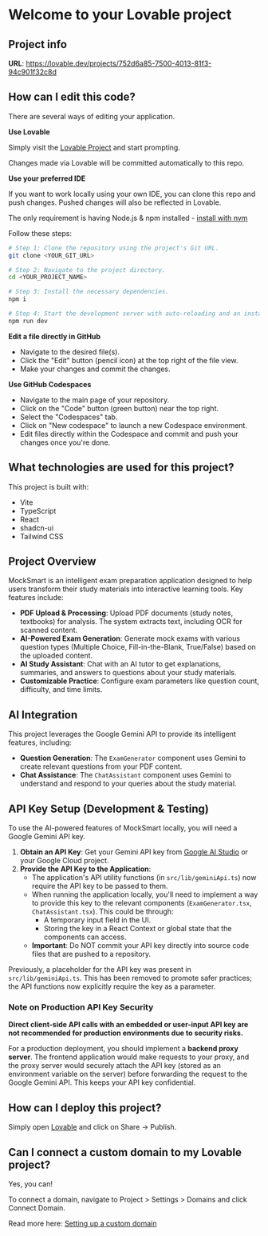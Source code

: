 # Welcome to your Lovable project

## Project info

**URL**: https://lovable.dev/projects/752d6a85-7500-4013-81f3-94c901f32c8d

## How can I edit this code?

There are several ways of editing your application.

**Use Lovable**

Simply visit the [Lovable Project](https://lovable.dev/projects/752d6a85-7500-4013-81f3-94c901f32c8d) and start prompting.

Changes made via Lovable will be committed automatically to this repo.

**Use your preferred IDE**

If you want to work locally using your own IDE, you can clone this repo and push changes. Pushed changes will also be reflected in Lovable.

The only requirement is having Node.js & npm installed - [install with nvm](https://github.com/nvm-sh/nvm#installing-and-updating)

Follow these steps:

```sh
# Step 1: Clone the repository using the project's Git URL.
git clone <YOUR_GIT_URL>

# Step 2: Navigate to the project directory.
cd <YOUR_PROJECT_NAME>

# Step 3: Install the necessary dependencies.
npm i

# Step 4: Start the development server with auto-reloading and an instant preview.
npm run dev
```

**Edit a file directly in GitHub**

- Navigate to the desired file(s).
- Click the "Edit" button (pencil icon) at the top right of the file view.
- Make your changes and commit the changes.

**Use GitHub Codespaces**

- Navigate to the main page of your repository.
- Click on the "Code" button (green button) near the top right.
- Select the "Codespaces" tab.
- Click on "New codespace" to launch a new Codespace environment.
- Edit files directly within the Codespace and commit and push your changes once you're done.

## What technologies are used for this project?

This project is built with:

- Vite
- TypeScript
- React
- shadcn-ui
- Tailwind CSS

## Project Overview

MockSmart is an intelligent exam preparation application designed to help users transform their study materials into interactive learning tools. Key features include:

*   **PDF Upload & Processing**: Upload PDF documents (study notes, textbooks) for analysis. The system extracts text, including OCR for scanned content.
*   **AI-Powered Exam Generation**: Generate mock exams with various question types (Multiple Choice, Fill-in-the-Blank, True/False) based on the uploaded content.
*   **AI Study Assistant**: Chat with an AI tutor to get explanations, summaries, and answers to questions about your study materials.
*   **Customizable Practice**: Configure exam parameters like question count, difficulty, and time limits.

## AI Integration

This project leverages the Google Gemini API to provide its intelligent features, including:

*   **Question Generation**: The `ExamGenerator` component uses Gemini to create relevant questions from your PDF content.
*   **Chat Assistance**: The `ChatAssistant` component uses Gemini to understand and respond to your queries about the study material.

## API Key Setup (Development & Testing)

To use the AI-powered features of MockSmart locally, you will need a Google Gemini API key.

1.  **Obtain an API Key**: Get your Gemini API key from [Google AI Studio](https://aistudio.google.com/getting-started) or your Google Cloud project.
2.  **Provide the API Key to the Application**:
    *   The application's API utility functions (in `src/lib/geminiApi.ts`) now require the API key to be passed to them.
    *   When running the application locally, you'll need to implement a way to provide this key to the relevant components (`ExamGenerator.tsx`, `ChatAssistant.tsx`). This could be through:
        *   A temporary input field in the UI.
        *   Storing the key in a React Context or global state that the components can access.
    *   **Important**: Do NOT commit your API key directly into source code files that are pushed to a repository.

Previously, a placeholder for the API key was present in `src/lib/geminiApi.ts`. This has been removed to promote safer practices; the API functions now explicitly require the key as a parameter.

### Note on Production API Key Security

**Direct client-side API calls with an embedded or user-input API key are not recommended for production environments due to security risks.**

For a production deployment, you should implement a **backend proxy server**. The frontend application would make requests to your proxy, and the proxy server would securely attach the API key (stored as an environment variable on the server) before forwarding the request to the Google Gemini API. This keeps your API key confidential.

## How can I deploy this project?

Simply open [Lovable](https://lovable.dev/projects/752d6a85-7500-4013-81f3-94c901f32c8d) and click on Share -> Publish.

## Can I connect a custom domain to my Lovable project?

Yes, you can!

To connect a domain, navigate to Project > Settings > Domains and click Connect Domain.

Read more here: [Setting up a custom domain](https://docs.lovable.dev/tips-tricks/custom-domain#step-by-step-guide)
